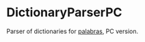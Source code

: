 DictionaryParserPC
==================

Parser of dictionaries for [palabras](https://github.com/v1k/palabras), PC version.
